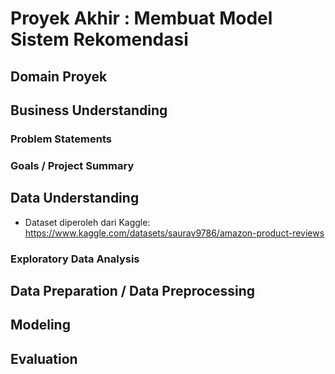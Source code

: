 # Proyek Akhir : Membuat Model Sistem Rekomendasi

## Domain Proyek


## Business Understanding

### Problem Statements


### Goals / Project Summary


## Data Understanding
- Dataset diperoleh dari Kaggle: https://www.kaggle.com/datasets/saurav9786/amazon-product-reviews

### Exploratory Data Analysis


## Data Preparation / Data Preprocessing


## Modeling 


## Evaluation

